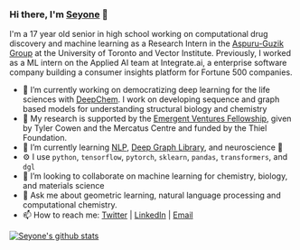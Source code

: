 ### Hi there, I'm [Seyone](https://twitter.com/SeyoneC) 👋


I'm a 17 year old senior in high school working on computational drug discovery and machine learning as a Research Intern in the [Aspuru-Guzik Group](https://www.matter.toronto.edu/) at the University of Toronto and Vector Institute. Previously, I worked as a ML intern on the Applied AI team at Integrate.ai, a enterprise software company building a consumer insights platform for Fortune 500 companies.

- 🔭 I’m currently working on democratizing deep learning for the life sciences with [DeepChem](https://github.com/deepchem/deepchem). I work on developing sequence and graph based models for understanding structural biology and chemistry
- 🔬 My research is supported by the [Emergent Ventures Fellowship](https://www.mercatus.org/emergent-ventures), given by Tyler Cowen and the Mercatus Centre and funded by the Thiel Foundation.
- 🌱 I’m currently learning [NLP](https://github.com/huggingface/nlp), [Deep Graph Library](https://github.com/dmlc/dgl), and neuroscience 🧠
- ⚙️ I use `python`, `tensorflow`, `pytorch`, `sklearn`, `pandas`, `transformers`, and `dgl`
- 👯 I’m looking to collaborate on machine learning for chemistry, biology, and materials science
- 💬 Ask me about geometric learning, natural language processing and computational chemistry.
- 📫 How to reach me: [Twitter](https://twitter.com/SeyoneC) | [LinkedIn](https://www.linkedin.com/in/seyone-chithrananda-a5974915b/) | [Email](seyonec@gmail.com)

[![Seyone's github stats](https://github-readme-stats.vercel.app/api?username=seyonechithrananda)](https://github.com/anuraghazra/github-readme-stats)
